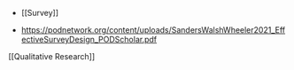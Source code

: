 - [[Survey]]

- https://podnetwork.org/content/uploads/SandersWalshWheeler2021_EffectiveSurveyDesign_PODScholar.pdf

[[Qualitative Research]]
